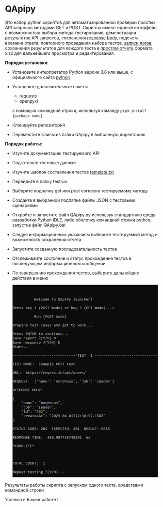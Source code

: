 # QApipy	

Это набор python скриптов для автоматизированной проверки простых API запросов методами GET и POST.
Скрипты имеют единый интерфейс с возможностью выбора метода тестирования, демонстрации результатов API запросов, сохранения [response body](/img/response.PNG), подсчета времени ответа, повторного проведения набора тестов, [записи логов](/img/log.PNG), сохранения результатов для каждого теста в [простом отчете](/img/report.PNG) формата xlsx для дальнейшего просмотра и редактирования.

**Порядок установки:**

- Установите интерпретатор Python версии 3.8 или выше, с официального сайта  [python](https://www.python.org/downloads/)
- Установите дополнительные пакеты 

	- requests
 	- openpyxl

  c помощью командной строки, используя команду ```pip3 install [package name]```
- Клонируйте репозиторий
- Переместитe файлы из папки QApipy в выбранную директорию

**Порядок работы:**

- Изучите документацию тестируемого API
- Подготовьте тестовые данные
- Изучите шаблон составления тестов [template.txt](template.txt)
- Перейдите в папку testrun
- Выберите подпапку get или post согласно тестируемому методу
- Cоздайте в выбранной подпапке файлы JSON с тестовыми сценариями	
- Откройте и запустите файл QApipy.py используя стандартную среду разработки Python IDLE,
  либо оболочку командной строки python, запустив файл QApipy.bat
- Следуя информационным указаниям выберите тестируемый метод и возможность сохранения отчета
- Запустите созданную последовательность тестов
- Отслеживайте состояние и статус прохождения тестов в последующем информационном сообщении
- По завершению прохождения тестов, выберите дальнейшие действия в меню


	![alt text](/img/result.PNG)

Результаты работы скрипта с запуском одного теста, средствами командной строки



Успехов в Вашей работе !
